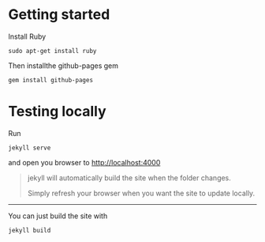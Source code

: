 # Getting started

Install Ruby
```
sudo apt-get install ruby
```

Then installthe github-pages gem
```
gem install github-pages
``` 
# Testing locally
Run
```
jekyll serve
```
and open you browser to [http://localhost:4000](http://localhost:4000)

> jekyll will automatically build the site when the folder changes.
> 
> Simply refresh your browser when you want the site to update locally.
---

You can just build the site with
```
jekyll build
```

